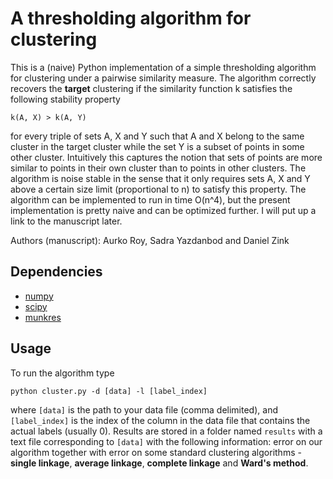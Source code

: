 # A thresholding algorithm for clustering

This is a (naive) Python implementation of a simple thresholding algorithm for clustering under a pairwise
 similarity measure. The algorithm correctly recovers the **target** clustering if the similarity
 function k satisfies the following stability property

```
k(A, X) > k(A, Y) 
```

for every triple of sets A, X and Y such that A and X belong to the same cluster in the target cluster
while the set Y is a subset of points in some other cluster. Intuitively this captures the notion that sets of points
 are more similar to points in their own cluster than to points in other clusters. The algorithm is noise 
stable in the sense that it only requires sets A, X and Y above a certain size limit (proportional to n) to
 satisfy this property. The algorithm can be implemented to run in time O(n^4), but the present implementation
 is pretty naive and can be optimized further. I will put up a link to the manuscript later.

Authors (manuscript): Aurko Roy, Sadra Yazdanbod and Daniel Zink

## Dependencies
 - [numpy](http://www.numpy.org/)
 - [scipy](http://www.scipy.org/)
 - [munkres](https://pypi.python.org/pypi/munkres/)

## Usage
To run the algorithm type

```shell
python cluster.py -d [data] -l [label_index]
```

where `[data]` is the path to your data file (comma delimited), and `[label_index]` is the index of the column
in the data file that contains the actual labels (usually 0). Results are stored in a folder named
 `results` with a text file corresponding to `[data]` with the following information:
 error on our algorithm together with error on some standard clustering algorithms -
**single linkage**, **average linkage**, **complete linkage** and **Ward's method**.
